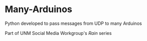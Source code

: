 # Many-Arduinos

Python developed to pass messages from UDP to many Arduinos

Part of UNM Social Media Workgroup's _Rain_ series
